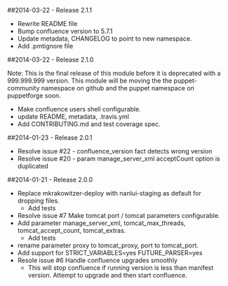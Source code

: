 ##2014-03-22 - Release 2.1.1

  - Rewrite README file
  - Bump confluence version to 5.7.1
  - Update metadata, CHANGELOG to point to new namespace.
  - Add .pmtignore file

##2014-03-22 - Release 2.1.0

Note: This is the final release of this module before it is deprecated with a 999.999.999 version. This module will be moving the the puppet-community namespace on github and the puppet namespace on puppetforge soon.

  - Make confluence users shell configurable.
  - update README, metadata, .travis.yml
  - Add CONTRIBUTING.md and test coverage spec.

##2014-01-23 - Release 2.0.1
  - Resolve issue #22 - confluence_version fact detects wrong version
  - Resolve issue #20 - param manage_server_xml acceptCount option is duplicated

##2014-01-21 - Release 2.0.0
- Replace mkrakowitzer-deploy with nanlui-staging as default for dropping files.
  - Add tests
- Resolve issue #7 Make tomcat port / tomcat parameters configurable.
- Add parameter manage_server_xml, tomcat_max_threads, tomcat_accept_count, tomcat_extras.
  - Add tests
- rename parameter proxy to tomcat_proxy, port to tomcat_port.
- Add support for STRICT_VARIABLES=yes FUTURE_PARSER=yes
- Resole issue #6 Handle confluence upgrades smoothly
  - This will stop confluence if running version is less than manifest version. Attempt to upgrade and then start confluence.
